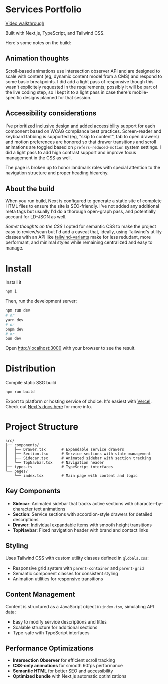 # Services Portfolio

[Video walkthrough](https://www.youtube.com/watch?v=CGjYHUTM8Go)

Built with Next.js, TypeScript, and Tailwind CSS.

Here's some notes on the build:


## Animation thoughts

Scroll-based animations use intersection observer API and are designed to scale with content (eg, dynamic content model from a CMS) and respond to some basic breakpoints. I did add a light pass of responsive though this wasn't explicitely requested in the requirements; possibly it will be part of the live coding step, so I kept it to a light pass in case there's mobile-specific designs planned for that session.

## Accessibility considerations

I've prioritized inclusive design and added accessibility support for each component based on WCAG compliance best practices. Screen-reader and keyboard tabbing is supported (eg, "skip to content", tab to open drawers) and motion preferences are honored so that drawer transitions and scroll animations are toggled based on `prefers-reduced-motion` system settings. I did a light pass to add high contrast support and improve focus management in the CSS as well.

The page is broken up to honor landmark roles with special attention to the navigation structure and proper heading hiearchy.

## About the build

When you run build, Next is configured to generate a static site of complete HTML files to ensure the site is SEO-friendly. I've not added any additional meta tags but usually I'd do a thorough open-graph pass, and potentially account for LD-JSON as well.

_Somet thoughts on the CSS_
I opted for semantic CSS to make the project easy to review/scan but I'd add a caveat that, ideally, using Tailwind's utility classes with an API like [tailwind-variants](https://github.com/heroui-inc/tailwind-variants) make for less redudant, more performant, and minimal styles while remaining centralized and easy to manage.

# Install

Install it

```bash
npm i
```

Then, run the development server:

```bash
npm run dev
# or
yarn dev
# or
pnpm dev
# or
bun dev
```
Open [http://localhost:3000](http://localhost:3000) with your browser to see the result.

# Distribution
Compile static SSG build

```bash
npm run build
```

Export to platform or hosting service of choice. It's easiest with [Vercel](https://vercel.com/new?utm_medium=default-template&filter=next.js&utm_source=create-next-app&utm_campaign=create-next-app-readme). Check out [Next's docs here](https://nextjs.org/docs/pages/getting-started/deploying) for more info.

# Project Structure

```
src/
├── components/
│   ├── Drawer.tsx       # Expandable service drawers
│   ├── Section.tsx      # Service sections with state management
│   ├── Sidecar.tsx      # Animated sidebar with section tracking
│   └── TopNavbar.tsx    # Navigation header
├── types.ts             # TypeScript interfaces
└── pages/
    └── index.tsx        # Main page with content and logic
```

## Key Components

- **Sidecar**: Animated sidebar that tracks active sections with character-by-character text animations
- **Section**: Service sections with accordion-style drawers for detailed descriptions
- **Drawer**: Individual expandable items with smooth height transitions
- **TopNavbar**: Fixed navigation header with brand and contact links

## Styling

Uses Tailwind CSS with custom utility classes defined in `globals.css`:

- Responsive grid system with `parent-container` and `parent-grid`
- Semantic component classes for consistent styling
- Animation utilities for responsive transitions

## Content Management

Content is structured as a JavaScript object in `index.tsx`, simulating API data:

- Easy to modify service descriptions and titles
- Scalable structure for additional sections
- Type-safe with TypeScript interfaces

## Performance Optimizations

- **Intersection Observer** for efficient scroll tracking
- **CSS-only animations** for smooth 60fps performance
- **Semantic HTML** for better SEO and accessibility
- **Optimized bundle** with Next.js automatic optimizations

